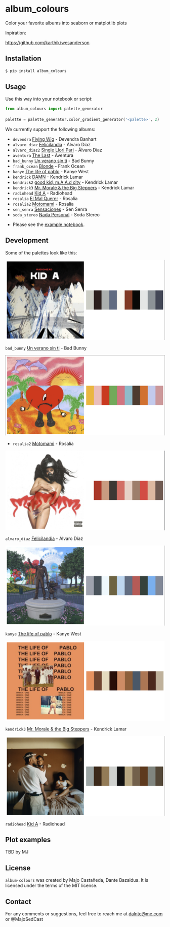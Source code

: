 # album_colours

Color your favorite albums into seaborn or matplotlib plots

Inpiration:

https://github.com/karthik/wesanderson

## Installation

```bash
$ pip install album_colours 
```

## Usage

Use this way into your notebook or script:

```python
from album_colours import palette_generator

palette = palette_generator.color_gradient_generator('<palette>', 2)
```

We currently support the following albums:

* `devendra` [Flying Wig](https://pitchfork.com/reviews/albums/devendra-banhart-flying-wig/) - Devendra Banhart
* `alvaro_diaz` [Felicilandia](https://open.spotify.com/intl-es/album/7jg09IJJXi1eigVLZja2hN) - Álvaro Díaz
* `alvaro_diaz2` [Single Llori Pari](https://open.spotify.com/intl-es/album/4jG7eBaWlLUjRRS1ajTCJ3) - Álvaro Díaz
* `aventura` [The Last](https://en.wikipedia.org/wiki/The_Last_(album)) - Aventura
* `bad_bunny` [Un verano sin ti](https://open.spotify.com/intl-es/album/3RQQmkQEvNCY4prGKE6oc5) - Bad Bunny
* `frank_ocean` [Blonde](https://open.spotify.com/intl-es/album/3mH6qwIy9crq0I9YQbOuDf) - Frank Ocean
* `kanye` [The life of pablo](https://open.spotify.com/intl-es/album/7gsWAHLeT0w7es6FofOXk1) - Kanye West
* `kendrick` [DAMN](https://en.wikipedia.org/wiki/Damn_(Kendrick_Lamar_album)) - Kendrick Lamar
* `kendrick2` [good kid, m.A.A.d city](https://en.wikipedia.org/wiki/Good_Kid,_M.A.A.D_City) - Kendrick Lamar
* `kendrick3` [Mr. Morale & the Big Steppers](https://open.spotify.com/intl-es/album/79ONNoS4M9tfIA1mYLBYVX) - Kendrick Lamar
* `radiohead` [Kid A](https://en.wikipedia.org/wiki/Kid_A) - Radiohead
* `rosalia` [El Mal Querer](https://open.spotify.com/intl-es/album/355bjCHzRJztCzaG5Za4gq) - Rosalía
* `rosalia2` [Motomami](https://open.spotify.com/intl-es/album/6jbtHi5R0jMXoliU2OS0lo) - Rosalía
* `sen_senra` [Sensaciones](https://open.spotify.com/intl-es/album/7Hr8FOf7NQIe7UhLcllXq9) - Sen Senra
* `soda_stereo` [Nada Personal](https://es.wikipedia.org/wiki/Nada_personal_(%C3%A1lbum)) - Soda Stereo


- Please see the [example notebook](examples_plots.ipynb).

## Development

Some of the palettes look like this: 

![gradient-kid-a](example_images/gradients/gd4.png "Kid A")

`bad_bunny` [Un verano sin ti](https://open.spotify.com/intl-es/album/3RQQmkQEvNCY4prGKE6oc5) - Bad Bunny

![gradient-un-verano-sin-ti](example_images/gradients/gd5.png "Un verano sin ti")

* `rosalia2` [Motomami](https://open.spotify.com/intl-es/album/6jbtHi5R0jMXoliU2OS0lo) - Rosalía

![gradient-motomami](example_images/gradients/gd6.png "Motomami")

`alvaro_diaz` [Felicilandia](https://open.spotify.com/intl-es/album/7jg09IJJXi1eigVLZja2hN) - Álvaro Díaz

![gradient-felicilandia](example_images/gradients/gd1.png "Felicilandia")

`kanye` [The life of pablo](https://open.spotify.com/intl-es/album/7gsWAHLeT0w7es6FofOXk1) - Kanye West

![gradient-life-of-pablo](example_images/gradients/gd2.png "Life of Pablo")

`kendrick3` [Mr. Morale & the Big Steppers](https://open.spotify.com/intl-es/album/79ONNoS4M9tfIA1mYLBYVX) - Kendrick Lamar

![gradient-mr-morale](example_images/gradients/gd3.png "Mr. Morale")

`radiohead` [Kid A](https://en.wikipedia.org/wiki/Kid_A) - Radiohead

## Plot examples

TBD by MJ

## License

`album-colours` was created by Majo Castañeda, Dante Bazaldua. It is licensed under the terms of the MIT license.

## Contact

For any comments or suggestions, feel free to reach me at dalnte@me.com or @MajoSedCast 